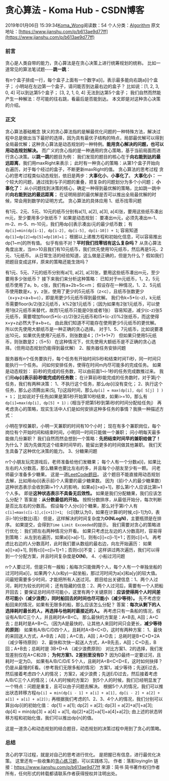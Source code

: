 # 贪心算法 - Koma Hub - CSDN博客
2019年01月06日 15:39:34[Koma_Wong](https://me.csdn.net/Rong_Toa)阅读数：54
个人分类：[Algorithm](https://blog.csdn.net/Rong_Toa/article/category/7221428)
原文地址：[https://www.jianshu.com/p/b613ae9d77ff](https://www.jianshu.com/p/b613ae9d77ff)
### 前言
贪心是人类自带的能力，贪心算法是在贪心决策上进行统筹规划的统称。
比如一道常见的算法笔试题----**跳一跳**：
> 
有n个盒子排成一行，每个盒子上面有一个数字a[i]，表示最多能向右跳a[i]个盒子；
小明站在左边第一个盒子，请问能否到达最右边的盒子？
比如说：[1, 2, 3, 0, 4] 可以到达第5个盒子；
[3, 2, 1, 0, 4] 无法到达第5个盒子；
我们自然而然能产生一种解法：尽可能的往右跳，看最后是否能到达。
本文即是对这种贪心决策的介绍。
### 正文
贪心算法基础概念
狭义的贪心算法指的是解最优化问题的一种特殊方法，解决过程中总是做出当下最好的选择，因为具有最优子结构的特点，局部最优解可以得到全局最优解；这种贪心算法是动态规划的一种特例。**能用贪心解决的问题，也可以用动态规划解决。**
而广义的贪心指的是一种通用的贪心策略，基于当前局面而进行贪心决策。以**跳一跳**的题目为例：
我们发现的题目的核心在于**向右能到达的最远距离**，我们用maxRight来表示；
此时有一种贪心的策略：从第1个盒子开始向右遍历，对于每个经过的盒子，不断更新maxRight的值。
贪心算法的思考过程
贪心的思考过程类似动态规划，依旧是两步：**大事化小**，**小事化了**。
**大事化小：**
一个较大的问题，通过找到与子问题的重叠，把复杂的问题划分为多个小问题；
**小事化了：**
从小问题找到决策的核心，确定一种得到最优解的策略，比如跳一跳中的**向右能到达的最远距离**；
在证明局部的最优解是否可以推出全局最优解的时候，常会用到数学的证明方式。
贪心算法的具体应用
1、纸币找零问题
> 
有1元、2元、5元、10元的纸币分别有a[1], a[2], a[3], a[4]张，要用这些纸币凑出m元，至少要用多少张纸币？
如果是动态规划：
要凑出m元，必须先凑出m-1、m-2、m-5、m-10元，我们用dp[i]表示凑出i元的最少纸币数；
有 `dp[i]=min(dp[i-1], dp[i-2], dp[i-5], dp[i-10]) + 1`;
容易知道`dp[1]=dp[2]=dp[5]=dp[10]=1`；
根据以上递推方程和初始化信息，可以容易推出dp[1~m]的所有值。
似乎有些不对？**平时我们找零钱有这么复杂吗？**
从贪心算法角度出发，当m>10且我们有10元纸币，我们优先使用10元纸币，然后再是5元、2元、1元纸币。
从日常生活的经验知道，这么做是正确的，但是为什么？
假如我们把题目变成这样，原来的策略还能生效吗？
> 
有1元、5元、7元的纸币分别有a[1], a[2], a[3]张，要用这些纸币凑出m元，至少要用多少张纸币？
接下来我们来分析这种策略：
已知对于m元纸币，1，2，5元纸币使用了a，b，c张，我们有a+2b+5c=m；
假设存在一种情况，1、2、5元纸币使用数是x，y，z张，使用了更少的5元纸币（z<c），且纸币张数更少（x+y+z<a+b+c），即是用更少5元纸币得到最优解。
我们令k=5*(c-z)，k元纸币需要floor(k/2)张2元纸币，k%2张1元纸币；（因为如果有2张1元纸币，可以使用1张2元纸币来替代，故而1元纸币只能是0张或者1张）
容易知道，减少(c-z)张5元纸币，需要增加floor(5*(c-z)/2)张2元纸币和(5*(c-z))%2张纸币，而这使得x+y+z必然大于a+b+c。
由此我们知道不可能存在使用更少5元纸币的更优解。
所以优先使用大额纸币是一种正确的贪心选择。
对于1、5、7元纸币，比如说要凑出10元，如果优先使用7元纸币，则张数是4；（1+1+1+7）
但如果只使用5元纸币，则张数是2；（5+5）
在这种情况下，优先使用大额纸币是不正确的贪心选择。（但用动态规划仍能得到最优解）
2、服务器任务安排问题
> 
服务器有n个任务要执行，每个任务有开始时间Si秒和结束时间Ti秒，同一时间只能执行一个任务。
问如何安排任务，使得在时间m内尽可能多的完成任务。
如果是动态规划：
前i秒的完成的任务数，可以由前面1~i-1秒的任务完成数推过来。
我们用**dp[i]表示前i秒能完成的任务数**；
在计算前i秒能完成的任务数时，对于第j个任务，我们有两种决策：
1、不执行这个任务，那么dp[i]没有变化；
2、执行这个任务，那么必须腾出来(Sj, Tj)这段时间，那么`dp[i] = max(dp[i], dp[ S[j] ] ) + 1`；
比如说对于任务j如果是第5秒开始第10秒结束，如果i>=10，那么有`dp[i]=max(dp[i], dp[5] + 1)；`（相当于把第5秒到第i秒的时间分配给任务j）
再考虑贪心的策略，现实生活中人们是如何安排这种多任务的事情？我换一种描述方式：
> 
小明在学校兼职，小明一天兼职的时间有10个小时；
现在有多个兼职岗位，每个岗位有个开始时间和结束时间，小明同一时间只能做一个兼职；
问小明每天最多能做几份兼职？
我们自然而然会想到一个策略：**先把结束时间早的兼职给做了！**
为什么？
因为先做完这个结束时间早的，能留出更多的时间做其他兼职。
我们天生具备了这种优化决策的能力。
3、分糖果问题
> 
n个小朋友玩完游戏后，老师准备给他们发糖果；
每个人有一个分数a[i]，如果比左右的人分数高，那么糖果也要比左右的多，并且每个小朋友至少有一颗。
问老师最少准备多少糖果。
这是一道[LeetCode题目](https://leetcode.com/problems/candy/)。
这个题目不能直接用动态规划去解，比如用dp[i]表示前i个人需要的最少糖果数。
因为（前i个人的最少糖果数）这种状态表示会收到第i+1个人的影响，如果a[i]>a[i+1]，那么第i个人应该比第i+1个人多。
即是**这种状态表示不具备无后效性。**
如果是我们分配糖果，我们应该怎么分配？
答案是：**从分数最低的开始。**
按照分数排序，从最低开始分，每次判断是否比左右的分数高。
假设每个人分c[i]个糖果，那么对于第i个人有`c[i]=max(c[i-1],c[c+1])+1`; （c[i]默认为0，如果在计算i的时候,c[i-1]为0，表示i-1的分数比i高）
但是，这样解决的时间复杂度为**O(NLogN)**，主要瓶颈是在排序。
如果提交，会得到`Time Limit Exceeded`的提示。
我们需要对贪心的策略进行优化：
我们把左右两种情况分开看。
如果只考虑比左边的人分数高时，容易得到策略：
从左到右遍历，如果a[i]>a[i-1]，则有c[i]=c[i-1]+1；否则c[i]=1。
再考虑比右边的人分数高时，此时我们要从数组的最右边，向左开始遍历：
如果a[i]>a[i+1], 则有c[i]=c[i+1]+1；否则c[i]不变；
这样讲过两次遍历，我们可以得到一个分配方案，并且时间复杂度是**O(N)**。
4、小船过河问题
> 
n个人要过河，但是只有一艘船；船每次只能做两个人，每个人有一个单独坐船的过河时间a[i]，如果两个人(x和y)一起坐船，那过河时间为a[x]和a[y]的较大值。
问最短需要多少时间，才能把所有人送过河。
题目给出关键信息：1、两个人过河，耗时为较长的时间；
还有隐藏的信息：2、两个人过河后，需要有一个人把船开回去；
要保证总时间尽可能小，这里有两个关键原则：**应该使得两个人时间差尽可能小（减少浪费），同时船回去的时间也尽可能小（减少等待）。**
先不考虑空船回来的情况，如果有无限多的船，那么应该怎么分配？
答案：**每次从剩下的人选择耗时最长的人，再选择与他耗时最接近的人。**
再考虑只有一条船的情况，假设有A/B/C三个人，并且耗时A<B<C。
那么最快的方案是：A+B去, A回；A+C去；总耗时是A+B+C。（因为A是最快的，让其他人来回时间只会更长，**减少等待的原则**）
如果有A/B/C/D四个人，且耗时A<B<C<D，这时有两种方案：
1、最快的来回送人方式，A+B去；A回；A+C去，A回；A+D去； 总耗时是B+C+D+2A （减少等待原则）
2、最快和次快一起送人方式，A+B先去，A回；C+D去，B回；A+B去；总耗时是 3B+D+A （减少浪费原则）
对比方案1、2的选择，我们发现差别仅在A+C和2B；
**为何方案1、2差别里没有D？**
因为D最终一定要过河，且耗时一定为D。
如果有A/B/C/D/E 5个人，且耗时A<B<C<D<E，这时如何抉择？
仍是从最慢的E看。（参考我们无限多船的情况）
方案1，减少等待；先送E过去，然后接着考虑四个人的情况；
方案2，减少浪费；先送E/D过去，然后接着考虑A/B/C三个人的情况；（4人的时候的方案2）
到5个人的时候，我们已经明显发了一个特点：问题是重复，且可以由子问题去解决。
根据5个人的情况，我们可以推出状态转移方程`dp[i] = min(dp[i - 1] + a[i] + a[1], dp[i - 2] + a[2] + a[1] + a[i] + a[2]);`
再根据我们考虑的1、2、3、4个人的情况，我们分别可以算出dp[i]的初始化值：
dp[1] = a[1];
dp[2] = a[2];
dp[3] = a[2]+a[1]+a[3];
dp[4] = min(dp[3] + a[4] + a[1], dp[2]+a[2]+a[1]+a[4]+a[2]);
由上述的状态转移方程和初始化值，我们可以推出dp[n]的值。
> 
这是一道贪心和动态规划的结合题目，动态规划的决策过程中用到了贪心的策略。
### 总结
贪心的学习过程，就是对自己的思考进行优化。
是把握已有信息，进行最优化决策。
这里还有一些收集的[贪心练习题](https://ke.qq.com/webcourse/index.html#course_id=298633&term_id=100353912&taid=2212681251851913&exam_id=6014657&vid=6014657)，可以实践练习。
作者：落影loyinglin
链接：https://www.jianshu.com/p/b613ae9d77ff
來源：简书
简书著作权归作者所有，任何形式的转载都请联系作者获得授权并注明出处。
